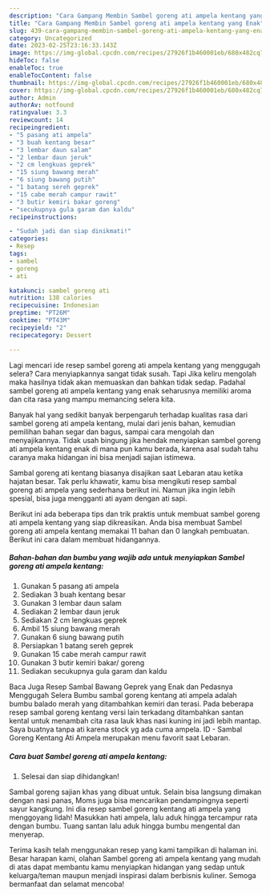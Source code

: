 ```yaml
---
description: "Cara Gampang Membin Sambel goreng ati ampela kentang yang Enak"
title: "Cara Gampang Membin Sambel goreng ati ampela kentang yang Enak"
slug: 439-cara-gampang-membin-sambel-goreng-ati-ampela-kentang-yang-enak
category: Uncategorized
date: 2023-02-25T23:16:33.143Z
image: https://img-global.cpcdn.com/recipes/27926f1b460001eb/680x482cq70/sambel-goreng-ati-ampela-kentang-foto-resep-utama.jpg
hideToc: false
enableToc: true
enableTocContent: false
thumbnail: https://img-global.cpcdn.com/recipes/27926f1b460001eb/680x482cq70/sambel-goreng-ati-ampela-kentang-foto-resep-utama.jpg
cover: https://img-global.cpcdn.com/recipes/27926f1b460001eb/680x482cq70/sambel-goreng-ati-ampela-kentang-foto-resep-utama.jpg
author: Admin
authorAv: notfound
ratingvalue: 3.3
reviewcount: 14
recipeingredient:
- "5 pasang ati ampela"
- "3 buah kentang besar"
- "3 lembar daun salam"
- "2 lembar daun jeruk"
- "2 cm lengkuas geprek"
- "15 siung bawang merah"
- "6 siung bawang putih"
- "1 batang sereh geprek"
- "15 cabe merah campur rawit"
- "3 butir kemiri bakar goreng"
- "secukupnya gula garam dan kaldu"
recipeinstructions:

- "Sudah jadi dan siap dinikmati!"
categories:
- Resep
tags:
- sambel
- goreng
- ati

katakunci: sambel goreng ati 
nutrition: 138 calories
recipecuisine: Indonesian
preptime: "PT26M"
cooktime: "PT43M"
recipeyield: "2"
recipecategory: Dessert

---
```



Lagi mencari ide resep sambel goreng ati ampela kentang yang menggugah selera? Cara menyiapkannya sangat tidak susah. Tapi Jika keliru mengolah maka hasilnya tidak akan memuaskan dan bahkan tidak sedap. Padahal sambel goreng ati ampela kentang yang enak seharusnya memiliki aroma dan cita rasa yang mampu memancing selera kita.


Banyak hal yang sedikit banyak berpengaruh terhadap kualitas rasa dari sambel goreng ati ampela kentang, mulai dari jenis bahan, kemudian pemilihan bahan segar dan bagus, sampai cara mengolah dan menyajikannya. Tidak usah bingung jika hendak menyiapkan sambel goreng ati ampela kentang enak di mana pun kamu berada, karena asal sudah tahu caranya maka hidangan ini bisa menjadi sajian istimewa.

Sambal goreng ati kentang biasanya disajikan saat Lebaran atau ketika hajatan besar. Tak perlu khawatir, kamu bisa mengikuti resep sambal goreng ati ampela yang sederhana berikut ini. Namun jika ingin lebih spesial, bisa juga mengganti ati ayam dengan ati sapi.


Berikut ini ada beberapa tips dan trik praktis untuk membuat sambel goreng ati ampela kentang yang siap dikreasikan. Anda bisa membuat Sambel goreng ati ampela kentang memakai 11 bahan dan 0 langkah pembuatan. Berikut ini cara dalam membuat hidangannya.

<!--inarticleads1-->

##### Bahan-bahan dan bumbu yang wajib ada untuk menyiapkan Sambel goreng ati ampela kentang:

1. Gunakan 5 pasang ati ampela
1. Sediakan 3 buah kentang besar
1. Gunakan 3 lembar daun salam
1. Sediakan 2 lembar daun jeruk
1. Sediakan 2 cm lengkuas geprek
1. Ambil 15 siung bawang merah
1. Gunakan 6 siung bawang putih
1. Persiapkan 1 batang sereh geprek
1. Gunakan 15 cabe merah campur rawit
1. Gunakan 3 butir kemiri bakar/ goreng
1. Sediakan secukupnya gula garam dan kaldu


Baca Juga Resep Sambal Bawang Geprek yang Enak dan Pedasnya Menggugah Selera Bumbu sambal goreng kentang ati ampela adalah bumbu balado merah yang ditambahkan kemiri dan terasi. Pada beberapa resep sambal goreng kentang versi lain terkadang ditambahkan santan kental untuk menambah cita rasa lauk khas nasi kuning ini jadi lebih mantap. Saya buatnya tanpa ati karena stock yg ada cuma ampela. ID - Sambal Goreng Kentang Ati Ampela merupakan menu favorit saat Lebaran. 

<!--inarticleads2-->

##### Cara buat Sambel goreng ati ampela kentang:


1. Selesai dan siap dihidangkan!

Sambal goreng sajian khas yang dibuat untuk. Selain bisa langsung dimakan dengan nasi panas, Moms juga bisa mencarikan pendampingnya seperti sayur kangkung. Ini dia resep sambel goreng kentang ati ampela yang menggoyang lidah! Masukkan hati ampela, lalu aduk hingga tercampur rata dengan bumbu. Tuang santan lalu aduk hingga bumbu mengental dan menyerap. 

Terima kasih telah menggunakan resep yang kami tampilkan di halaman ini. Besar harapan kami, olahan Sambel goreng ati ampela kentang yang mudah di atas dapat membantu kamu menyiapkan hidangan yang sedap untuk keluarga/teman maupun menjadi inspirasi dalam berbisnis kuliner. Semoga bermanfaat dan selamat mencoba!
